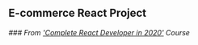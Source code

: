 ## E-commerce React Project
*### From ['Complete React Developer in 2020'](https://www.udemy.com/course/complete-react-developer-zero-to-mastery) Course*